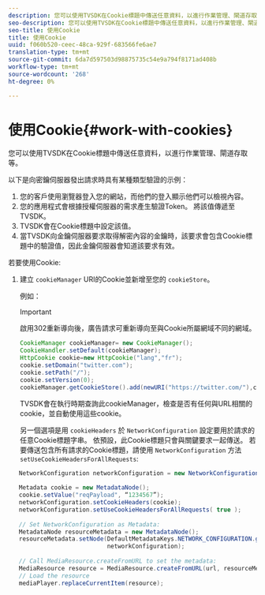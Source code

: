 ```yaml
---
description: 您可以使用TVSDK在Cookie標題中傳送任意資料，以進行作業管理、閘道存取等。
seo-description: 您可以使用TVSDK在Cookie標題中傳送任意資料，以進行作業管理、閘道存取等。
seo-title: 使用Cookie
title: 使用Cookie
uuid: f060b520-ceec-48ca-929f-683566fe6ae7
translation-type: tm+mt
source-git-commit: 6da7d597503d98875735c54e9a794f8171ad408b
workflow-type: tm+mt
source-wordcount: '268'
ht-degree: 0%

---
```



# 使用Cookie{#work-with-cookies}

您可以使用TVSDK在Cookie標題中傳送任意資料，以進行作業管理、閘道存取等。

以下是向密鑰伺服器發出請求時具有某種類型驗證的示例：

1. 您的客戶使用瀏覽器登入您的網站，而他們的登入顯示他們可以檢視內容。
1. 您的應用程式會根據授權伺服器的需求產生驗證Token。 將該值傳遞至TVSDK。
1. TVSDK會在Cookie標題中設定該值。
1. 當TVSDK向金鑰伺服器要求取得解密內容的金鑰時，該要求會包含Cookie標題中的驗證值，因此金鑰伺服器會知道該要求有效。

若要使用Cookie:

1. 建立 `cookieManager` URI的Cookie並新增至您的 `cookieStore`。

   例如：

   >[!IMPORTANT]
   >
   >啟用302重新導向後，廣告請求可重新導向至與Cookie所屬網域不同的網域。

   ```java
   CookieManager cookieManager= new CookieManager(); 
   CookieHandler.setDefault(cookieManager);  
   HttpCookie cookie=new HttpCookie("lang","fr"); 
   cookie.setDomain("twitter.com");  
   cookie.setPath("/"); 
   cookie.setVersion(0); 
   cookieManager.getCookieStore().add(newURI("https://twitter.com/"),cookie);
   ```

   TVSDK會在執行時期查詢此cookieManager，檢查是否有任何與URL相關的cookie，並自動使用這些cookie。

   另一個選項是用 `cookieHeaders` 於 `NetworkConfiguration` 設定要用於請求的任意Cookie標題字串。 依預設，此Cookie標題只會與關鍵要求一起傳送。 若要傳送包含所有請求的Cookie標題，請使用 `NetworkConfiguration` 方法 `setUseCookieHeadersForAllRequests`:

```java
   NetworkConfiguration networkConfiguration = new NetworkConfiguration(); 
    
   Metadata cookie = new MetadataNode(); 
   cookie.setValue("reqPayload", “1234567”); 
   networkConfiguration.setCookieHeaders(cookie); 
   networkConfiguration.setUseCookieHeadersForAllRequests( true ); 
    
   // Set NetworkConfiguration as Metadata:                                                                   
   MetadataNode resourceMetadata = new MetadataNode(); 
   resourceMetadata.setNode(DefaultMetadataKeys.NETWORK_CONFIGURATION.getValue(),  
                            networkConfiguration); 
    
   // Call MediaResource.createFromURL to set the metadata: 
   MediaResource resource = MediaResource.createFromURL(url, resourceMetadata); 
   // Load the resource 
   mediaPlayer.replaceCurrentItem(resource);
```
